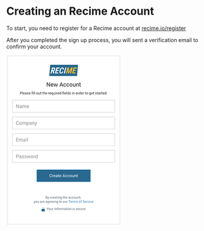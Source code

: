 # Creating an Recime Account

To start, you need to register for a Recime account at [recime.io/register](https://www.recime.io/register)

After you completed the sign up process, you will sent a verification email to confirm your account.

![](/assets/register.png)

